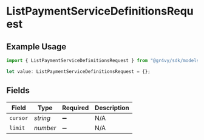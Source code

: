 # ListPaymentServiceDefinitionsRequest

## Example Usage

```typescript
import { ListPaymentServiceDefinitionsRequest } from "@gr4vy/sdk/models/operations";

let value: ListPaymentServiceDefinitionsRequest = {};
```

## Fields

| Field              | Type               | Required           | Description        |
| ------------------ | ------------------ | ------------------ | ------------------ |
| `cursor`           | *string*           | :heavy_minus_sign: | N/A                |
| `limit`            | *number*           | :heavy_minus_sign: | N/A                |